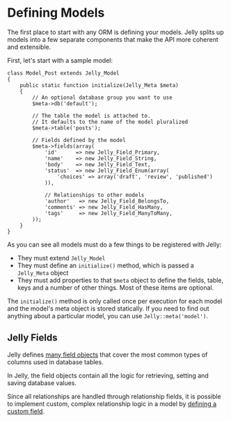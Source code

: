 # Defining Models

The first place to start with any ORM is defining your models. Jelly splits up
models into a few separate components that make the API more coherent and
extensible.

First, let's start with a sample model:

	class Model_Post extends Jelly_Model
	{
		public static function initialize(Jelly_Meta $meta)
		{
			// An optional database group you want to use
			$meta->db('default');
			
			// The table the model is attached to.
			// It defaults to the name of the model pluralized
			$meta->table('posts');
		
			// Fields defined by the model
			$meta->fields(array(
				'id'      => new Jelly_Field_Primary,
				'name'    => new Jelly_Field_String,
				'body'    => new Jelly_Field_Text,
				'status'  => new Jelly_Field_Enum(array(
					'choices' => array('draft', 'review', 'published')
				)),
				
				// Relationships to other models
				'author'   => new Jelly_Field_BelongsTo,
				'comments' => new Jelly_Field_HasMany,
				'tags'     => new Jelly_Field_ManyToMany,
			));
		}
	}

As you can see all models must do a few things to be registered with Jelly:

 * They must extend `Jelly_Model`
 * They must define an `initialize()` method, which is passed a `Jelly_Meta` object
 * They must add properties to that `$meta` object to define the fields, table, keys and a number of other things. Most of these items are optional.

The `initialize()` method is only called once per execution for each model and the model's meta object is stored statically. If you need to find out anything about a particular model, you can use `Jelly::meta('model')`.

## Jelly Fields

Jelly defines [many field objects](field-types) that cover the most common types of columns used in database tables.

In Jelly, the field objects contain all the logic for retrieving, setting and saving database values.

Since all relationships are handled through relationship fields, it is possible to implement custom, complex relationship
logic in a model by [defining a custom field](extending-field).